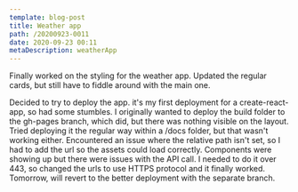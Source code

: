 ```yaml
---
template: blog-post
title: Weather app
path: /20200923-0011
date: 2020-09-23 00:11
metaDescription: weatherApp
---
```

Finally worked on the styling for the weather app.  Updated the regular cards, but still have to fiddle around with the main one.  

Decided to try to deploy the app.  it's my first deployment for a create-react-app, so had some stumbles.  I originally wanted to deploy the build folder to the gh-pages branch, which did, but there was nothing visible on the layout.  Tried deploying it the regular way within a /docs folder, but that wasn't working either.  Encountered an issue where the relative path isn't set, so I had to add the url so the assets could load correctly.  Components were showing up but there were issues with the API call.  I needed to do it over 443, so changed the urls to use HTTPS protocol and it finally worked.  Tomorrow, will revert to the better deployment with the separate branch.